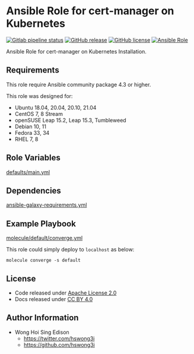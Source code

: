 # Ansible Role for cert-manager on Kubernetes

[![Gitlab pipeline
status](https://img.shields.io/gitlab/pipeline/alvistack/ansible-role-kubernetes_cert_manager/master)](https://gitlab.com/alvistack/ansible-role-kubernetes_cert_manager/-/pipelines)
[![GitHub
release](https://img.shields.io/github/release/alvistack/ansible-role-kubernetes_cert_manager.svg)](https://github.com/alvistack/ansible-role-kubernetes_cert_manager/releases)
[![GitHub
license](https://img.shields.io/github/license/alvistack/ansible-role-kubernetes_cert_manager.svg)](https://github.com/alvistack/ansible-role-kubernetes_cert_manager/blob/master/LICENSE)
[![Ansible
Role](https://img.shields.io/badge/galaxy-alvistack.kubernetes_cert_manager-blue.svg)](https://galaxy.ansible.com/alvistack/kubernetes_cert_manager)

Ansible Role for cert-manager on Kubernetes Installation.

## Requirements

This role require Ansible community package 4.3 or higher.

This role was designed for:

  - Ubuntu 18.04, 20.04, 20.10, 21.04
  - CentOS 7, 8 Stream
  - openSUSE Leap 15.2, Leap 15.3, Tumbleweed
  - Debian 10, 11
  - Fedora 33, 34
  - RHEL 7, 8

## Role Variables

[defaults/main.yml](defaults/main.yml)

## Dependencies

[ansible-galaxy-requirements.yml](ansible-galaxy-requirements.yml)

## Example Playbook

[molecule/default/converge.yml](molecule/default/converge.yml)

This role could simply deploy to `localhost` as below:

    molecule converge -s default

## License

  - Code released under [Apache License 2.0](LICENSE)
  - Docs released under [CC BY
    4.0](http://creativecommons.org/licenses/by/4.0/)

## Author Information

  - Wong Hoi Sing Edison
      - <https://twitter.com/hswong3i>
      - <https://github.com/hswong3i>
